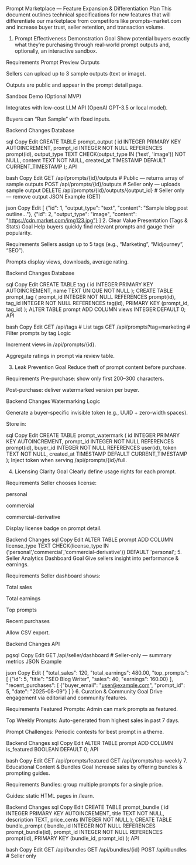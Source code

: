 Prompt Marketplace — Feature Expansion & Differentiation Plan
This document outlines technical specifications for new features that will differentiate our marketplace from competitors like prompts-market.com and increase buyer trust, seller retention, and transaction volume.

1. Prompt Effectiveness Demonstration
Goal
Show potential buyers exactly what they’re purchasing through real-world prompt outputs and, optionally, an interactive sandbox.

Requirements
Prompt Preview Outputs

Sellers can upload up to 3 sample outputs (text or image).

Outputs are public and appear in the prompt detail page.

Sandbox Demo (Optional MVP)

Integrates with low-cost LLM API (OpenAI GPT-3.5 or local model).

Buyers can “Run Sample” with fixed inputs.

Backend Changes
Database

sql
Copy
Edit
CREATE TABLE prompt_output (
    id INTEGER PRIMARY KEY AUTOINCREMENT,
    prompt_id INTEGER NOT NULL REFERENCES prompt(id),
    output_type TEXT CHECK(output_type IN ('text', 'image')) NOT NULL,
    content TEXT NOT NULL,
    created_at TIMESTAMP DEFAULT CURRENT_TIMESTAMP
);
API

bash
Copy
Edit
GET /api/prompts/{id}/outputs       # Public — returns array of sample outputs
POST /api/prompts/{id}/outputs      # Seller only — uploads sample output
DELETE /api/prompts/{id}/outputs/{output_id}  # Seller only — remove output
JSON Example (GET)

json
Copy
Edit
[
  {"id": 1, "output_type": "text", "content": "Sample blog post outline..."},
  {"id": 2, "output_type": "image", "content": "https://cdn.market.com/img123.jpg"}
]
2. Clear Value Presentation (Tags & Stats)
Goal
Help buyers quickly find relevant prompts and gauge their popularity.

Requirements
Sellers assign up to 5 tags (e.g., “Marketing”, “Midjourney”, “SEO”).

Prompts display views, downloads, average rating.

Backend Changes
Database

sql
Copy
Edit
CREATE TABLE tag (
    id INTEGER PRIMARY KEY AUTOINCREMENT,
    name TEXT UNIQUE NOT NULL
);
CREATE TABLE prompt_tag (
    prompt_id INTEGER NOT NULL REFERENCES prompt(id),
    tag_id INTEGER NOT NULL REFERENCES tag(id),
    PRIMARY KEY (prompt_id, tag_id)
);
ALTER TABLE prompt ADD COLUMN views INTEGER DEFAULT 0;
API

bash
Copy
Edit
GET /api/tags                       # List tags
GET /api/prompts?tag=marketing      # Filter prompts by tag
Logic

Increment views in /api/prompts/{id}.

Aggregate ratings in prompt via review table.

3. Leak Prevention
Goal
Reduce theft of prompt content before purchase.

Requirements
Pre-purchase: show only first 200–300 characters.

Post-purchase: deliver watermarked version per buyer.

Backend Changes
Watermarking Logic

Generate a buyer-specific invisible token (e.g., UUID + zero-width spaces).

Store in:

sql
Copy
Edit
CREATE TABLE prompt_watermark (
    id INTEGER PRIMARY KEY AUTOINCREMENT,
    prompt_id INTEGER NOT NULL REFERENCES prompt(id),
    buyer_id INTEGER NOT NULL REFERENCES user(id),
    token TEXT NOT NULL,
    created_at TIMESTAMP DEFAULT CURRENT_TIMESTAMP
);
Inject token when serving /api/prompts/{id}/full.

4. Licensing Clarity
Goal
Clearly define usage rights for each prompt.

Requirements
Seller chooses license:

personal

commercial

commercial-derivative

Display license badge on prompt detail.

Backend Changes
sql
Copy
Edit
ALTER TABLE prompt ADD COLUMN license_type TEXT CHECK(license_type IN ('personal','commercial','commercial-derivative')) DEFAULT 'personal';
5. Seller Analytics Dashboard
Goal
Give sellers insight into performance & earnings.

Requirements
Seller dashboard shows:

Total sales

Total earnings

Top prompts

Recent purchases

Allow CSV export.

Backend Changes
API

pgsql
Copy
Edit
GET /api/seller/dashboard   # Seller-only — summary metrics
JSON Example

json
Copy
Edit
{
  "total_sales": 120,
  "total_earnings": 480.00,
  "top_prompts": [
    {"id": 5, "title": "SEO Blog Writer", "sales": 40, "earnings": 160.00}
  ],
  "recent_purchases": [
    {"buyer_email": "user@example.com", "prompt_id": 5, "date": "2025-08-09"}
  ]
}
6. Curation & Community
Goal
Drive engagement via editorial and community features.

Requirements
Featured Prompts: Admin can mark prompts as featured.

Top Weekly Prompts: Auto-generated from highest sales in past 7 days.

Prompt Challenges: Periodic contests for best prompt in a theme.

Backend Changes
sql
Copy
Edit
ALTER TABLE prompt ADD COLUMN is_featured BOOLEAN DEFAULT 0;
API

bash
Copy
Edit
GET /api/prompts/featured
GET /api/prompts/top-weekly
7. Educational Content & Bundles
Goal
Increase sales by offering bundles & prompting guides.

Requirements
Bundles: group multiple prompts for a single price.

Guides: static HTML pages in /learn.

Backend Changes
sql
Copy
Edit
CREATE TABLE prompt_bundle (
    id INTEGER PRIMARY KEY AUTOINCREMENT,
    title TEXT NOT NULL,
    description TEXT,
    price_cents INTEGER NOT NULL
);
CREATE TABLE bundle_prompt (
    bundle_id INTEGER NOT NULL REFERENCES prompt_bundle(id),
    prompt_id INTEGER NOT NULL REFERENCES prompt(id),
    PRIMARY KEY (bundle_id, prompt_id)
);
API

bash
Copy
Edit
GET /api/bundles
GET /api/bundles/{id}
POST /api/bundles  # Seller only